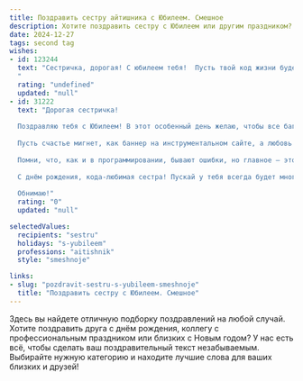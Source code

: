 ```yaml
---
title: Поздравить сестру айтишника с Юбилеем. Смешное
description: Хотите поздравить сестру с Юбилеем или другим праздником? Наш ИИ создаст незабываемое поздравление, а вы обязательно выделитесь среди других.  
date: 2024-12-27
tags: second tag
wishes:
- id: 123244
  text: "Сестричка, дорогая! С юбилеем тебя!  Пусть твой код жизни будет без багов, а скорость реакции на жизненные вызовы – выше скорости света!  Пусть зарплата растёт экспоненциально, а начальник наконец-то поймёт, что ты – гений,  а не просто айтишник в юбке (или без, как тебе больше нравится!).  Желаю тебе океан позитива, терабайты счастья и гигаватты энергии!  Чтоб каждый день был как успешный запуск нового проекта – без нервов, но с фейерверком эмоций!
  "
  rating: "undefined"
  updated: "null"
- id: 31222
  text: "Дорогая сестричка!
  
  Поздравляю тебя с Юбилеем! В этот особенный день желаю, чтобы все баги обходили стороной, а код компилировался с первой попытки! Пусть в твоей жизни будет больше успешных проектов, а количество фейлов стремится к нулю!
  
  Пусть счастье мигнет, как баннер на инструментальном сайте, а любовь превратится в самую мощную базу данных, недоступную для хака! Желаю, чтобы твоя жизнь всегда была в режиме \"онлайн\", а все мечты загружались моментально!
  
  Помни, что, как и в программировании, бывают ошибки, но главное — это уметь их исправлять с шуткой и улыбкой. Так что давай справляться с вызовами жизни так же легко, как ты справляешься с неймспейсами!
  
  С днём рождения, кода-любимая сестра! Пускай у тебя всегда будет много цвета в жизни, как в твоих любимых графических интерфейсах!
  
  Обнимаю!"
  rating: "0"
  updated: "null"

selectedValues:
  recipients: "sestru"
  holidays: "s-yubileem"
  professions: "aitishnik"
  style: "smeshnoje"

links:
- slug: "pozdravit-sestru-s-yubileem-smeshnoje"
  title: "Поздравить сестру с Юбилеем. Смешное"
---
```


Здесь вы найдете отличную подборку поздравлений на любой случай. 
Хотите поздравить друга с днём рождения, коллегу с профессиональным праздником или близких с Новым годом? У нас есть всё, чтобы сделать ваш поздравительный текст незабываемым. Выбирайте нужную категорию и находите лучшие слова для ваших близких и друзей!
